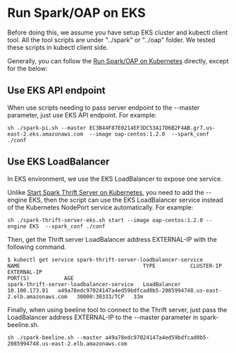  # Run Spark/OAP on EKS
Before doing this, we assume you have setup EKS cluster and kubectl client tool. All the tool scripts are under "../spark" or "../oap" folder. 
We tested these scripts in kubectl client side. 

Generally, you can follow the [Run Spark/OAP on Kubernetes](../README.md#run-sparkoap-on-kubernetes) directly, except for the below:

## Use EKS API endpoint
When use scripts needing to pass server endpoint to the --master parameter, just use EKS API endpoint. For example:
```
sh ./spark-pi.sh --master EC3B44F87E0214EF3DC53A17D6B2F4AB.gr7.us-east-2.eks.amazonaws.com  --image oap-centos:1.2.0  --spark_conf ./conf
```

## Use EKS LoadBalancer
In EKS environment, we use the EKS LoadBalancer to expose one service.

Unlike [Start Spark Thrift Server on Kubernetes](../README.md#start-spark-thrift-server), you need to add the --engine EKS, then the script can use the EKS LoadBalancer service instead of the Kubernetes NodePort service automatically.
For example:
``` 
sh ./spark-thrift-server-eks.sh start --image oap-centos:1.2.0 --engine EKS  --spark_conf ./conf
```

Then, get the Thrift server LoadBalancer address EXTERNAL-IP with the following command.
```
$ kubectl get service spark-thrift-server-loadbalancer-service
NAME                                       TYPE           CLUSTER-IP      EXTERNAL-IP                                                               PORT(S)           AGE
spark-thrift-server-loadbalancer-service   LoadBalancer   10.100.173.81   a49a78edc97024147a4ed59bdfcad0b5-2085994748.us-east-2.elb.amazonaws.com   30000:30333/TCP   33m
```

Finally, when using beeline tool to connect to the Thrift server, just pass the LoadBalancer address EXTERNAL-IP to the --master parameter in spark-beeline.sh. 
``` 
sh ./spark-beeline.sh --master a49a78edc97024147a4ed59bdfcad0b5-2085994748.us-east-2.elb.amazonaws.com
``` 



